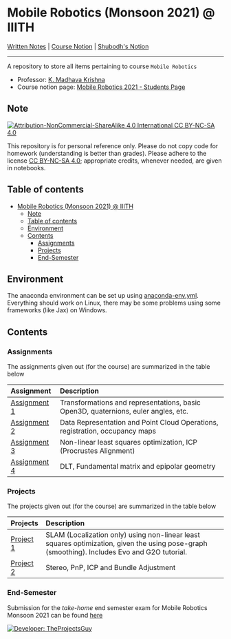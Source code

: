 # Mobile Robotics (Monsoon 2021) @ IIITH

[Written Notes](https://iiitaphyd-my.sharepoint.com/:f:/g/personal/avneesh_mishra_research_iiit_ac_in/EjVqnfa8f7NNkjpliT77w5IBb_q0bBhPdKR_gXVBn52pYQ) | [Course Notion](https://glib-leader-c5c.notion.site/Mobile-Robotics-2021-Students-Page-759a599bb6394247880c5d967b827320) | [Shubodh's Notion](https://saishubodh.notion.site/Mobile-Robotics-2020-Students-Page-0b65a9c20edd4081978f4ffad917febb)

---

A repository to store all items pertaining to course `Mobile Robotics`

- Professor: [K. Madhava Krishna](https://www.iiit.ac.in/people/faculty/mkrishna/)
- Course notion page: [Mobile Robotics 2021 - Students Page](https://glib-leader-c5c.notion.site/Mobile-Robotics-2021-Students-Page-759a599bb6394247880c5d967b827320)

## Note

[![Attribution-NonCommercial-ShareAlike 4.0 International CC BY-NC-SA 4.0](https://mirrors.creativecommons.org/presskit/buttons/88x31/svg/by-nc-sa.svg)](https://creativecommons.org/licenses/by-nc-sa/4.0/)

This repository is for personal reference only. Please do not copy code for homework (understanding is better than grades). Please adhere to the license [CC BY-NC-SA 4.0](https://creativecommons.org/licenses/by-nc-sa/4.0/legalcode); appropriate credits, whenever needed, are given in notebooks.

## Table of contents

- [Mobile Robotics (Monsoon 2021) @ IIITH](#mobile-robotics-monsoon-2021--iiith)
    - [Note](#note)
    - [Table of contents](#table-of-contents)
    - [Environment](#environment)
    - [Contents](#contents)
        - [Assignments](#assignments)
        - [Projects](#projects)
        - [End-Semester](#end-semester)

## Environment

The anaconda environment can be set up using [anaconda-env.yml](./anaconda-env.yml). Everything should work on Linux, there may be some problems using some frameworks (like Jax) on Windows.

## Contents

### Assignments

The assignments given out (for the course) are summarized in the table below

| Assignment | Description |
| :---- | :---- |
| [Assignment 1](./Assignments/MR2021-Assignment-1/README.md) | Transformations and representations, basic Open3D, quaternions, euler angles, etc. |
| [Assignment 2](./Assignments/MR2021-Assignment-2/README.md) | Data Representation and Point Cloud Operations, registration, occupancy maps |
| [Assignment 3](./Assignments/MR2021-Assignment-3/README.md) | Non-linear least squares optimization, ICP (Procrustes Alignment) |
| [Assignment 4](./Assignments/MR2021-Assignment-4/README.md) | DLT, Fundamental matrix and epipolar geometry |

### Projects

The projects given out (for the course) are summarized in the table below

| Projects | Description |
| :---- | :---- |
| [Project 1](./Projects/Project1/README.md) | SLAM (Localization only) using non-linear least squares optimization, given the using pose-graph (smoothing). Includes Evo and G2O tutorial. |
| [Project 2](./Projects/Project2/README.md) | Stereo, PnP, ICP and Bundle Adjustment |

### End-Semester

Submission for the _take-home_ end semester exam for Mobile Robotics Monsoon 2021 can be found [here](./End%20Semester/README.md)

[![Developer: TheProjectsGuy](https://img.shields.io/badge/Developer-TheProjectsGuy-blue)](https://github.com/TheProjectsGuy)
